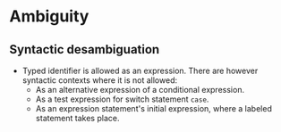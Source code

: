 # Ambiguity

## Syntactic desambiguation

- Typed identifier is allowed as an expression. There are however syntactic contexts where it is not allowed:
  - As an alternative expression of a conditional expression.
  - As a test expression for switch statement `case`.
  - As an expression statement's initial expression, where a labeled statement takes place.
